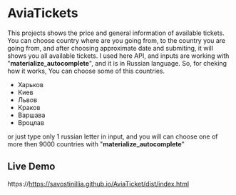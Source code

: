 # AviaTickets
  This projects shows the price and general information of available tickets. 
  You can choose country where are you going from, to the country you are going from, and after choosing approximate date and submiting, 
  it will shows you all available tickets.
  I used here API, and inputs are working with "**materialize_autocomplete**", and it is in Russian language. So, for cheking how it works,
  You can choose some of this countries.
  
  - Харьков
  - Киев 
  - Львов
  - Краков 
  - Варшава
  - Вроцлав 

  or just type only 1 russian letter in input, and you will can choose one of more then 9000 countries with "**materialize_autocomplete**"

## Live Demo 
  https://https://savostinillia.github.io/AviaTicket/dist/index.html
